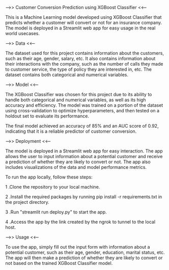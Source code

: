 -->> Customer Conversion Prediction using XGBoost Classifier <<--

This is a Machine Learning model developed using XGBoost Classifier that predicts whether a customer will convert or not for an insurance company. 
The model is deployed in a Streamlit web app for easy usage in the real world usecases.

-->> Data <<--

The dataset used for this project contains information about the customers, such as their age, gender, salary, etc. 
It also contains information about their interactions with the company, such as the number of calls they made to customer service, the type of policy they are interested 
in, etc. The dataset contains both categorical and numerical variables.

-->> Model <<--

The XGBoost Classifier was chosen for this project due to its ability to handle both categorical and numerical variables, as well as its high accuracy and efficiency. 
The model was trained on a portion of the dataset using cross-validation to optimize hyperparameters, and then tested on a holdout set to evaluate its performance.

The final model achieved an accuracy of 85% and an AUC score of 0.92, indicating that it is a reliable predictor of customer conversion.

-->> Deployment <<--

The model is deployed in a Streamlit web app for easy interaction. The app allows the user to input information about a potential customer and 
receive a prediction of whether they are likely to convert or not. The app also includes visualizations of the data and model performance metrics.

To run the app locally, follow these steps:

1 .Clone the repository to your local machine.

2 .Install the required packages by running pip install -r requirements.txt in the project directory.

3 .Run "streamlit run deploy.py" to start the app.

4 .Access the app by the link created by the ngrok to tunnel to the local host.

-->> Usage <<--

To use the app, simply fill out the input form with information about a potential customer, such as their age, gender, education, marital status, etc. 
The app will then make a prediction of whether they are likely to convert or not based on the trained XGBoost Classifier model. 
